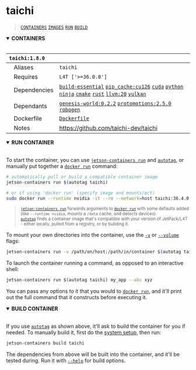 # taichi

> [`CONTAINERS`](#user-content-containers) [`IMAGES`](#user-content-images) [`RUN`](#user-content-run) [`BUILD`](#user-content-build)

<details open>
<summary><b><a id="containers">CONTAINERS</a></b></summary>
<br>

| **`taichi:1.8.0`** | |
| :-- | :-- |
| &nbsp;&nbsp;&nbsp;Aliases | `taichi` |
| &nbsp;&nbsp;&nbsp;Requires | `L4T ['>=36.0.0']` |
| &nbsp;&nbsp;&nbsp;Dependencies | [`build-essential`](/packages/build/build-essential) [`pip_cache:cu126`](/packages/cuda/cuda) [`cuda`](/packages/cuda/cuda) [`python`](/packages/build/python) [`ninja`](/packages/build/ninja) [`cmake`](/packages/build/cmake/cmake_pip) [`rust`](/packages/build/rust) [`llvm:20`](/packages/build/llvm) [`vulkan`](/packages/multimedia/vulkan) |
| &nbsp;&nbsp;&nbsp;Dependants | [`genesis-world:0.2.2`](/packages/sim/genesis) [`protomotions:2.5.0`](/packages/robots/protomotions) [`robogen`](/packages/sim/robogen) |
| &nbsp;&nbsp;&nbsp;Dockerfile | [`Dockerfile`](Dockerfile) |
| &nbsp;&nbsp;&nbsp;Notes | https://github.com/taichi-dev/taichi |

</details>

<details open>
<summary><b><a id="run">RUN CONTAINER</a></b></summary>
<br>

To start the container, you can use [`jetson-containers run`](/docs/run.md) and [`autotag`](/docs/run.md#autotag), or manually put together a [`docker run`](https://docs.docker.com/engine/reference/commandline/run/) command:
```bash
# automatically pull or build a compatible container image
jetson-containers run $(autotag taichi)

# or if using 'docker run' (specify image and mounts/ect)
sudo docker run --runtime nvidia -it --rm --network=host taichi:36.4.0

```
> <sup>[`jetson-containers run`](/docs/run.md) forwards arguments to [`docker run`](https://docs.docker.com/engine/reference/commandline/run/) with some defaults added (like `--runtime nvidia`, mounts a `/data` cache, and detects devices)</sup><br>
> <sup>[`autotag`](/docs/run.md#autotag) finds a container image that's compatible with your version of JetPack/L4T - either locally, pulled from a registry, or by building it.</sup>

To mount your own directories into the container, use the [`-v`](https://docs.docker.com/engine/reference/commandline/run/#volume) or [`--volume`](https://docs.docker.com/engine/reference/commandline/run/#volume) flags:
```bash
jetson-containers run -v /path/on/host:/path/in/container $(autotag taichi)
```
To launch the container running a command, as opposed to an interactive shell:
```bash
jetson-containers run $(autotag taichi) my_app --abc xyz
```
You can pass any options to it that you would to [`docker run`](https://docs.docker.com/engine/reference/commandline/run/), and it'll print out the full command that it constructs before executing it.
</details>
<details open>
<summary><b><a id="build">BUILD CONTAINER</b></summary>
<br>

If you use [`autotag`](/docs/run.md#autotag) as shown above, it'll ask to build the container for you if needed.  To manually build it, first do the [system setup](/docs/setup.md), then run:
```bash
jetson-containers build taichi
```
The dependencies from above will be built into the container, and it'll be tested during.  Run it with [`--help`](/jetson_containers/build.py) for build options.
</details>
